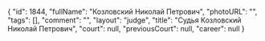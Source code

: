 {
    "id": 1844,
    "fullName": "Козловский Николай Петрович",
    "photoURL": "",
    "tags": [],
    "comment": "",
    "layout": "judge",
    "title": "Судья Козловский Николай Петрович",
    "court": null,
    "previousCourt": null,
    "career": null
}